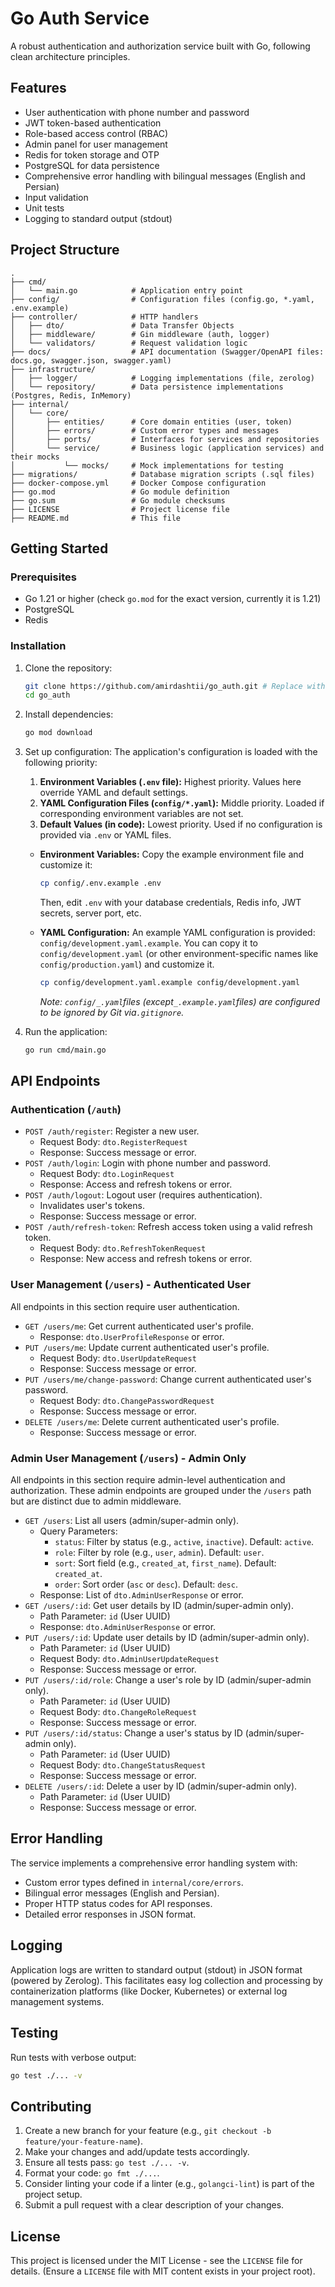 # Go Auth Service

A robust authentication and authorization service built with Go, following clean architecture principles.

## Features

- User authentication with phone number and password
- JWT token-based authentication
- Role-based access control (RBAC)
- Admin panel for user management
- Redis for token storage and OTP
- PostgreSQL for data persistence
- Comprehensive error handling with bilingual messages (English and Persian)
- Input validation
- Unit tests
- Logging to standard output (stdout)

## Project Structure

```
.
├── cmd/
│   └── main.go            # Application entry point
├── config/                # Configuration files (config.go, *.yaml, .env.example)
├── controller/            # HTTP handlers
│   ├── dto/               # Data Transfer Objects
│   ├── middleware/        # Gin middleware (auth, logger)
│   └── validators/        # Request validation logic
├── docs/                  # API documentation (Swagger/OpenAPI files: docs.go, swagger.json, swagger.yaml)
├── infrastructure/
│   ├── logger/            # Logging implementations (file, zerolog)
│   └── repository/        # Data persistence implementations (Postgres, Redis, InMemory)
├── internal/
│   └── core/
│       ├── entities/      # Core domain entities (user, token)
│       ├── errors/        # Custom error types and messages
│       ├── ports/         # Interfaces for services and repositories
│       └── service/       # Business logic (application services) and their mocks
│           └── mocks/     # Mock implementations for testing
├── migrations/            # Database migration scripts (.sql files)
├── docker-compose.yml     # Docker Compose configuration
├── go.mod                 # Go module definition
├── go.sum                 # Go module checksums
├── LICENSE                # Project license file
├── README.md              # This file
```

## Getting Started

### Prerequisites

- Go 1.21 or higher (check `go.mod` for the exact version, currently it is 1.21)
- PostgreSQL
- Redis

### Installation

1.  Clone the repository:

    ```bash
    git clone https://github.com/amirdashtii/go_auth.git # Replace with your actual repository URL if different
    cd go_auth
    ```

2.  Install dependencies:

    ```bash
    go mod download
    ```

3.  Set up configuration:
    The application's configuration is loaded with the following priority:

    1.  **Environment Variables (`.env` file):** Highest priority. Values here override YAML and default settings.
    2.  **YAML Configuration Files (`config/*.yaml`):** Middle priority. Loaded if corresponding environment variables are not set.
    3.  **Default Values (in code):** Lowest priority. Used if no configuration is provided via `.env` or YAML files.

    - **Environment Variables:**
      Copy the example environment file and customize it:

      ```bash
      cp config/.env.example .env
      ```

      Then, edit `.env` with your database credentials, Redis info, JWT secrets, server port, etc.

    - **YAML Configuration:**
      An example YAML configuration is provided: `config/development.yaml.example`. You can copy it to `config/development.yaml` (or other environment-specific names like `config/production.yaml`) and customize it.
      ```bash
      cp config/development.yaml.example config/development.yaml
      ```
      _Note: `config/_.yaml`files (except`_.example.yaml`files) are configured to be ignored by Git via`.gitignore`._

4.  Run the application:
    ```bash
    go run cmd/main.go
    ```

## API Endpoints

### Authentication (`/auth`)

- `POST /auth/register`: Register a new user.
  - Request Body: `dto.RegisterRequest`
  - Response: Success message or error.
- `POST /auth/login`: Login with phone number and password.
  - Request Body: `dto.LoginRequest`
  - Response: Access and refresh tokens or error.
- `POST /auth/logout`: Logout user (requires authentication).
  - Invalidates user's tokens.
  - Response: Success message or error.
- `POST /auth/refresh-token`: Refresh access token using a valid refresh token.
  - Request Body: `dto.RefreshTokenRequest`
  - Response: New access and refresh tokens or error.

### User Management (`/users`) - Authenticated User

All endpoints in this section require user authentication.

- `GET /users/me`: Get current authenticated user's profile.
  - Response: `dto.UserProfileResponse` or error.
- `PUT /users/me`: Update current authenticated user's profile.
  - Request Body: `dto.UserUpdateRequest`
  - Response: Success message or error.
- `PUT /users/me/change-password`: Change current authenticated user's password.
  - Request Body: `dto.ChangePasswordRequest`
  - Response: Success message or error.
- `DELETE /users/me`: Delete current authenticated user's profile.
  - Response: Success message or error.

### Admin User Management (`/users`) - Admin Only

All endpoints in this section require admin-level authentication and authorization. These admin endpoints are grouped under the `/users` path but are distinct due to admin middleware.

- `GET /users`: List all users (admin/super-admin only).
  - Query Parameters:
    - `status`: Filter by status (e.g., `active`, `inactive`). Default: `active`.
    - `role`: Filter by role (e.g., `user`, `admin`). Default: `user`.
    - `sort`: Sort field (e.g., `created_at`, `first_name`). Default: `created_at`.
    - `order`: Sort order (`asc` or `desc`). Default: `desc`.
  - Response: List of `dto.AdminUserResponse` or error.
- `GET /users/:id`: Get user details by ID (admin/super-admin only).
  - Path Parameter: `id` (User UUID)
  - Response: `dto.AdminUserResponse` or error.
- `PUT /users/:id`: Update user details by ID (admin/super-admin only).
  - Path Parameter: `id` (User UUID)
  - Request Body: `dto.AdminUserUpdateRequest`
  - Response: Success message or error.
- `PUT /users/:id/role`: Change a user's role by ID (admin/super-admin only).
  - Path Parameter: `id` (User UUID)
  - Request Body: `dto.ChangeRoleRequest`
  - Response: Success message or error.
- `PUT /users/:id/status`: Change a user's status by ID (admin/super-admin only).
  - Path Parameter: `id` (User UUID)
  - Request Body: `dto.ChangeStatusRequest`
  - Response: Success message or error.
- `DELETE /users/:id`: Delete a user by ID (admin/super-admin only).
  - Path Parameter: `id` (User UUID)
  - Response: Success message or error.

## Error Handling

The service implements a comprehensive error handling system with:

- Custom error types defined in `internal/core/errors`.
- Bilingual error messages (English and Persian).
- Proper HTTP status codes for API responses.
- Detailed error responses in JSON format.

## Logging

Application logs are written to standard output (stdout) in JSON format (powered by Zerolog). This facilitates easy log collection and processing by containerization platforms (like Docker, Kubernetes) or external log management systems.

## Testing

Run tests with verbose output:

```bash
go test ./... -v
```

## Contributing

1.  Create a new branch for your feature (e.g., `git checkout -b feature/your-feature-name`).
2.  Make your changes and add/update tests accordingly.
3.  Ensure all tests pass: `go test ./... -v`.
4.  Format your code: `go fmt ./...`.
5.  Consider linting your code if a linter (e.g., `golangci-lint`) is part of the project setup.
6.  Submit a pull request with a clear description of your changes.

## License

This project is licensed under the MIT License - see the `LICENSE` file for details. (Ensure a `LICENSE` file with MIT content exists in your project root).
